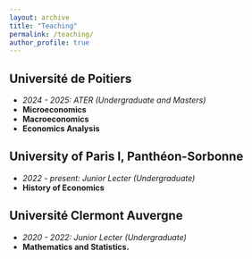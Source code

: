 ```yaml
---
layout: archive
title: "Teaching"
permalink: /teaching/
author_profile: true
---
```


## Université de Poitiers 
 * *2024 - 2025: ATER (Undergraduate and Masters)*
 * **Microeconomics**
 * **Macroeconomics**
 * **Economics Analysis** 

## University of Paris I, Panthéon-Sorbonne 
* *2022 - present: Junior Lecter (Undergraduate)*
 * **History of Economics**

 ## Université Clermont Auvergne  
* *2020 - 2022: Junior Lecter (Undergraduate)*
 * **Mathematics and Statistics.**

